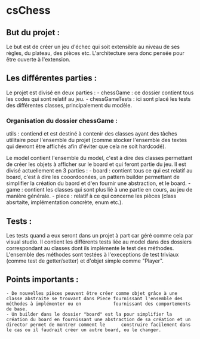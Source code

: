 # csChess

## But du projet :
Le but est de créer un jeu d'échec qui soit extensible au niveau de ses règles, du plateau, des pièces etc.
L'architecture sera donc pensée pour être ouverte à l'extension.

## Les différentes parties :
Le projet est divisé en deux parties :
	- chessGame : ce dossier contient tous les codes qui sont relatif au jeu.
	- chessGameTests : ici sont placé les tests des différentes classes, principalement du modèle.

### Organisation du dossier chessGame :
utils : contiend et est destiné à contenir des classes ayant des tâches utilitaire pour l'ensemble du projet (comme stocker l'ensemble des textes qui devront être affichés afin d'éviter que cela ne soit hardcodé).

Le model contient l'ensemble du model, c'est à dire des classes permettant de créer les objets à afficher sur le board et qui feront partie du jeu. Il est divisé actuellement en 3 parties :
	- board : contient tous ce qui est relatif au board, c'est à dire les cooordoonées, un pattern builder permettant de simplifier la création du baord et d'en fournir une 			abstraction, et le board.
	- game : contient les classes qui sont plus lié à une partie en cours, au jeu de manière générale.
	- piece : relatif à ce qui concerne les pièces (class absrtaite, implémentation concrète, enum etc.).

## Tests :
Les tests quand a eux seront dans un projet à part car géré comme cela par visual studio. Il contient les différents tests liée au model dans des dossiers correspondant au classes dont ils implémente le test des méthodes.
L'ensemble des méthodes sont testées à l'execeptions de test triviaux (comme test de getter/setter) et d'objet simple comme "Player".

## Points importants :
	- De nouvelles pièces peuvent être créer comme objet grâce à une classe abstraite se trouvant dans Piece fournissant l'ensemble des méthodes à implémenter ou en 			fournissant des comportements de base.
	- Un builder dans le dossier "board" est la pour simplifier la création du board en fournissant une abstraction de sa création et un director permet de montrer comment le 		construire facilement dans le cas ou il faudrait créer un autre board, ou le changer.
